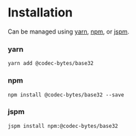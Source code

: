 # Installation

Can be managed using
[yarn](https://yarnpkg.com/en/docs),
[npm](https://docs.npmjs.com),
or [jspm](https://jspm.org/docs).


### yarn
```terminal
yarn add @codec-bytes/base32
```

### npm
```terminal
npm install @codec-bytes/base32 --save
```

### jspm
```terminal
jspm install npm:@codec-bytes/base32
```
